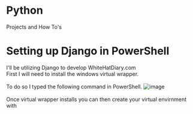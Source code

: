 # Python
Projects and How To's


# Setting up Django in PowerShell
I'll be utilizing Django to develop WhiteHatDiary.com
<br />
First I will need to install the windows virtual wrapper.
<br />
<br />
To do so I typed the following command in PowerShell.
![image](https://user-images.githubusercontent.com/131925869/234739756-dd84a899-a232-424c-b752-b5486170cfc5.png)
<br />
<br />
Once virtual wrapper installs you can then create your virtual envirnment with 

